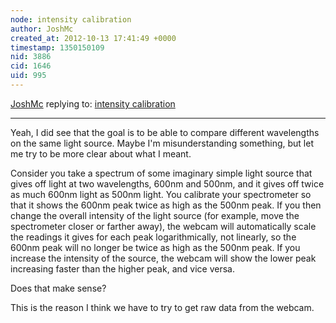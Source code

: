 ```yaml
---
node: intensity calibration
author: JoshMc
created_at: 2012-10-13 17:41:49 +0000
timestamp: 1350150109
nid: 3886
cid: 1646
uid: 995
---
```




[JoshMc](../profile/JoshMc) replying to: [intensity calibration](../notes/tomh/9-19-2012/intensity-calibration)

----
Yeah, I did see that the goal is to be able to compare different wavelengths on the same light source.  Maybe I'm misunderstanding something, but let me try to be more clear about what I meant.

Consider you take a spectrum of some imaginary simple light source that gives off light at two wavelengths, 600nm and 500nm, and it gives off twice as much 600nm light as 500nm light.  You calibrate your spectrometer so that it shows the 600nm peak twice as high as the 500nm peak.  If you then change the overall intensity of the light source (for example, move the spectrometer closer or farther away), the webcam will automatically scale the readings it gives for each peak logarithmically, not linearly, so the 600nm peak will no longer be twice as high as the 500nm peak.  If you increase the intensity of the source, the webcam will show the lower peak increasing faster than the higher peak, and vice versa.

Does that make sense?

This is the reason I think we have to try to get raw data from the webcam.